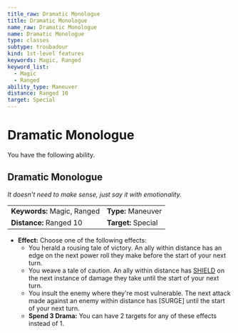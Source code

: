 ```yaml
---
title_raw: Dramatic Monologue
title: Dramatic Monologue
name_raw: Dramatic Monologue
name: Dramatic Monologue
type: classes
subtype: troubadour
kind: 1st-level features
keywords: Magic, Ranged
keyword_list:
  - Magic
  - Ranged
ability_type: Maneuver
distance: Ranged 10
target: Special
---
```


# Dramatic Monologue

You have the following ability.

## Dramatic Monologue

*It doesn't need to make sense, just say it with emotionality.*

|                             |                     |
| :-------------------------- | :------------------ |
| **Keywords:** Magic, Ranged | **Type:** Maneuver  |
| **Distance:** Ranged 10     | **Target:** Special |

- **Effect:** Choose one of the following effects:
  - You herald a rousing tale of victory. An ally within distance has an edge on the next power roll they make before the start of your next turn.
  - You weave a tale of caution. An ally within distance has [SHIELD](#shield) on the next instance of damage they take until the start of your next turn.
  - You insult the enemy where they're most vulnerable. The next attack made against an enemy within distance has \[SURGE\] until the start of your next turn.
  - **Spend 3 Drama:** You can have 2 targets for any of these effects instead of 1.
